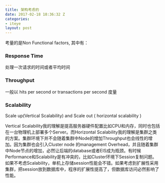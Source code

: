 ```yaml
---
title: 架构考虑的
date: 2017-02-18 18:36:32 Z
categories:
- iteye
layout: post
---
```


考量的是Non Functional factors, 其中有：  
### Response Time     
处理一次请求的时间或者平均时间   

### Throughput     
一般以 hits per second or transactions per second 度量   

### Scalability     
Scale up(Vertical Scalability) and Scale out ( horizontal scalability )    

Vertical Scalability我的理解是提高服务器硬件配置比如CPU和内存，同时也包括在一台物理机上部署多个Server。而Horizontal Scalability我的理解是集群之类的方案。集群环境下并不会随着集群中Node的增加Throughput也会线性的增加。因为集群也会引入Cluster node 的management Overhead，并且随着集群中Node节点的增加，必然让后端的database或者EIS成为瓶颈。有时候Performance和Scalability是有冲突的，比如Cluster环境下Session复制问题。如果不考虑Scalability，单机上存储session性能会不错。如果考虑到扩展性采用集群，把session放到数据库中，程序的扩展性提高了，但数据库访问必然影响了性能。
